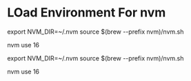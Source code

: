 # LOad Environment For nvm

export NVM_DIR=~/.nvm
source $(brew --prefix nvm)/nvm.sh

nvm use 16

export NVM_DIR=~/.nvm
source $(brew --prefix nvm)/nvm.sh

nvm use 16

